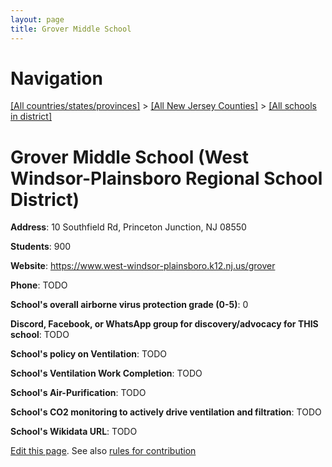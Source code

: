```yaml
---
layout: page
title: Grover Middle School
---
```

# Navigation

[[All countries/states/provinces]](../../../..) > [[All New Jersey Counties]](../../..) > [[All schools in district]](..)

# Grover Middle School (West Windsor-Plainsboro Regional School District)

**Address**: 10 Southfield Rd, Princeton Junction, NJ 08550

**Students**: 900

**Website**: <https://www.west-windsor-plainsboro.k12.nj.us/grover>

**Phone**: TODO

**School's overall airborne virus protection grade (0-5)**: 0

**Discord, Facebook, or WhatsApp group for discovery/advocacy for THIS school**: TODO

**School's policy on Ventilation**: TODO

**School's Ventilation Work Completion**: TODO

**School's Air-Purification**: TODO

**School's CO2 monitoring to actively drive ventilation and filtration**: TODO

**School's Wikidata URL**: TODO


[Edit this page](https://github.com/ventilate-schools/NJ/edit/main/./Mercer/West_Windsor-Plainsboro_Regional_School_District/Grover_Middle_School.md). See also [rules for contribution](../../../contribution-rules/)